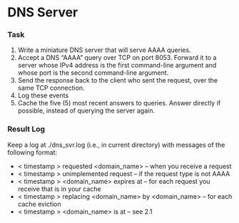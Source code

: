 # DNS Server
### Task
1. Write a miniature DNS server that will serve AAAA queries.
2. Accept a DNS “AAAA” query over TCP on port 8053. Forward it to a server whose IPv4 address is the first command-line argument and whose port is the second command-line argument. 
3. Send the response back to the client who sent the request, over the same TCP connection. 
4. Log these events
5. Cache the five (5) most recent answers to queries. Answer directly if possible, instead of querying the server again.

### Result Log
Keep a log at ./dns_svr.log (i.e., in current directory) with messages of the following format:
- < timestamp > requested <domain_name> – when you receive a request
- < timestamp > unimplemented request – if the request type is not AAAA
- < timestamp > <domain_name> expires at <timestamp> – for each request you receive that is in your cache
- < timestamp > replacing <domain_name> by <domain_name> – for each cache eviction
- < timestamp > <domain_name> is at <IP address> – see 2.1
